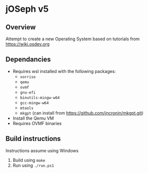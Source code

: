 # jOSeph v5

## Overview
Attempt to create a new Operating System based on tutorials from https://wiki.osdev.org

## Dependancies
- Requires wsl installed with the following packages:
  - `xorriso`
  - `qemu`
  - `ovmf`
  - `gnu-efi`
  - `binutils-mingw-w64`
  - `gcc-mingw-w64`
  - `mtools`
  - `mkgpt` (can install from https://github.com/jncronin/mkgpt.git)
- Install the Qemu VM
- Requires OVMF binaries

## Build instructions
Instructions assume using Windows
1) Build using `make`
2) Run using `./run.ps1`
